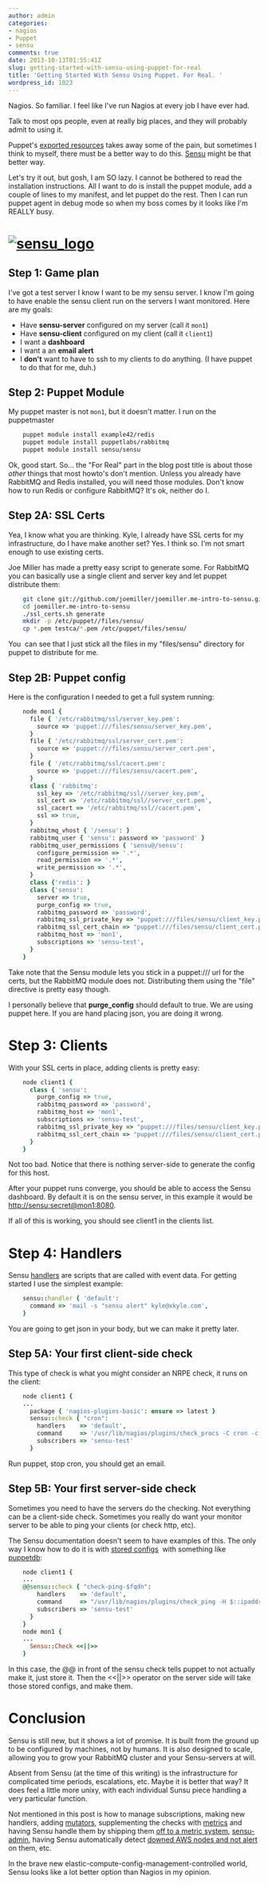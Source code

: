 ```yaml
---
author: admin
categories:
- nagios
- Puppet
- sensu
comments: true
date: 2013-10-13T01:55:41Z
slug: getting-started-with-sensu-using-puppet-for-real
title: 'Getting Started With Sensu Using Puppet. For Real. '
wordpress_id: 1023
---
```


Nagios. So familiar. I feel like I've run Nagios at every job I have ever had.

Talk to most ops people, even at really big places, and they will probably admit
 to using it.

Puppet's [exported resources](http://docs.puppetlabs.com/guides/exported_resources.html) 
takes away some of the pain, but sometimes I think to myself, there must be a
 better way to do this. [Sensu](http://sensuapp.org/) might be that better way.

Let's try it out, but gosh, I am SO lazy. I cannot be bothered to read the 
installation instructions. All I want to do is install the puppet module,
 add a couple of lines to my manifest, and let puppet do the rest. Then I 
can run puppet agent in debug mode so when my boss comes by it looks like 
I'm REALLY busy.

# [![sensu\_logo](/uploads/sensu_logo_large-300x260.png)](/uploads/sensu\_logo\_large.png)

## Step 1: Game plan

I've got a test server I know I want to be my sensu server. I know I'm going to
 have enable the sensu client run on the servers I want monitored. Here are my
 goals:
	
  * Have **sensu-server** configured on my server (call it `mon1`)
  * Have **sensu-client** configured on my client (call it `client1`)
  * I want a **dashboard**
  * I want a an **email alert**
  * I **don't** want to have to ssh to my clients to do anything. (I have puppet to do that for me, duh.)

## Step 2: Puppet Module

My puppet master is not `mon1`, but it doesn't matter. I run on the puppetmaster
    
```bash
    puppet module install example42/redis
    puppet module install puppetlabs/rabbitmq
    puppet module install sensu/sensu
```

Ok, good start. So...  the "For Real" part in the blog post title is about those
 *other* things that most howto's don't mention. Unless you already have 
RabbitMQ and Redis installed, you will need those modules. Don't know how to 
run Redis or configure RabbitMQ? It's ok, neither do I.

## Step 2A: SSL Certs

Yea, I know what you are thinking. Kyle, I already have SSL certs for my 
infrastructure, do I have make another set? Yes. I think so. I'm not smart 
enough to use existing certs.

Joe Miller has made a pretty easy script to generate some. For RabbitMQ 
you can basically use a single client and server key and let puppet distribute them:

```bash
    git clone git://github.com/joemiller/joemiller.me-intro-to-sensu.git
    cd joemiller.me-intro-to-sensu
    ./ssl_certs.sh generate
    mkdir -p /etc/puppet//files/sensu/
    cp *.pem testca/*.pem /etc/puppet/files/sensu/
```

You  can see that I just stick all the files in my "files/sensu" directory 
for puppet to distribute for me.

## Step 2B: Puppet config

Here is the configuration I needed to get a full system running:
    
```ruby
    node mon1 {
      file { '/etc/rabbitmq/ssl/server_key.pem':
        source => 'puppet:///files/sensu/server_key.pem',
      }
      file { '/etc/rabbitmq/ssl/server_cert.pem':
        source => 'puppet:///files/sensu/server_cert.pem',
      }
      file { '/etc/rabbitmq/ssl/cacert.pem':
        source => 'puppet:///files/sensu/cacert.pem',
      }
      class { 'rabbitmq':
        ssl_key => '/etc/rabbitmq/ssl//server_key.pem',
        ssl_cert => '/etc/rabbitmq/ssl//server_cert.pem',
        ssl_cacert => '/etc/rabbitmq/ssl//cacert.pem',
        ssl => true,
      }
      rabbitmq_vhost { '/sensu': }
      rabbitmq_user { 'sensu': password => 'password' }
      rabbitmq_user_permissions { 'sensu@/sensu':
        configure_permission => '.*',
        read_permission => '.*',
        write_permission => '.*',
      }
      class {'redis': }
      class {'sensu':
        server => true,
        purge_config => true,
        rabbitmq_password => 'password',
        rabbitmq_ssl_private_key => "puppet:///files/sensu/client_key.pem",
        rabbitmq_ssl_cert_chain => "puppet:///files/sensu/client_cert.pem",
        rabbitmq_host => 'mon1',
        subscriptions => 'sensu-test',
      }
    }
```

Take note that the Sensu module lets you stick in a puppet:/// url for the 
certs, but the RabbitMQ module does not. Distributing them using the "file"
 directive is pretty easy though.

I personally believe that **purge_config** should default to true. We are using
 puppet here. If you are hand placing json, you are doing it wrong.

# Step 3: Clients

With your SSL certs in place, adding clients is pretty easy:
  
```ruby  
    node client1 {
      class { 'sensu':
        purge_config => true,
        rabbitmq_password => 'password', 
        rabbitmq_host => 'mon1',
        subscriptions => 'sensu-test',
        rabbitmq_ssl_private_key => "puppet:///files/sensu/client_key.pem",
        rabbitmq_ssl_cert_chain => "puppet:///files/sensu/client_cert.pem", 
      }
    }
```

Not too bad. Notice that there is nothing server-side to generate the config
 for this host.

After your puppet runs converge, you should be able to access the Sensu 
dashboard. By default it is on the sensu server, in this example it would be
[http://sensu:secret@mon1:8080](http://sensu:secret@mon1:8080).

If all of this is working, you should see client1 in the clients list.

# Step 4: Handlers

Sensu [handlers](http://docs.sensuapp.org/0.11/handlers.html) are scripts 
that are called with event data. For getting started I use the simplest example:

```ruby
    sensu::handler { 'default':
      command => 'mail -s "sensu alert" kyle@xkyle.com',
    }
```

You are going to get json in your body, but we can make it pretty later.

## Step 5A: Your first client-side check

This type of check is what you might consider an NRPE check, it runs on the client:
    
```ruby
    node client1 {
    ...
      package { 'nagios-plugins-basic': ensure => latest } 
      sensu::check { "cron":
        handlers    => 'default',
        command     => '/usr/lib/nagios/plugins/check_procs -C cron -c 1:10',
        subscribers => 'sensu-test'
      }
```

Run puppet, stop cron, you should get an email.

## Step 5B: Your first server-side check

Sometimes you need to have the servers do the checking. Not everything can be
 a client-side check. Sometimes you really do want your monitor server to be
 able to ping your clients (or check http, etc).

The Sensu documentation doesn't seem to have examples of this. The only way
 I know how to do it is with [stored configs](http://docs.puppetlabs.com/guides/exported_resources.html)
 with something like 
[puppetdb](http://docs.puppetlabs.com/guides/exported_resources.html):

```ruby
    node client1 {
    ...
    @@sensu::check { "check-ping-$fqdn":
        handlers    => 'default',
        command     => "/usr/lib/nagios/plugins/check_ping -H $::ipaddress -w 100.0,60% -c 200.0,90% ",
        subscribers => 'sensu-test'
      }
    }
    node mon1 {
    ...
      Sensu::Check <<||>>
    }
```

In this case, the @@ in front of the sensu check tells puppet to not actually
 make it, just store it. Then the <<||>> operator on the server side will take
 those stored configs, and make them.

# Conclusion

Sensu is still new, but it shows a lot of promise. It is built from the ground 
up to be configured by machines, not by humans. It is also designed to scale, 
allowing you to grow your RabbitMQ cluster and your Sensu-servers at will.

Absent from Sensu (at the time of this writing) is the infrastructure for 
complicated time periods, escalations, etc. Maybe it is better that way? It 
does feel a little more unixy, with each individual Sunsu piece handling a 
very particular function.

Not mentioned in this post is how to manage subscriptions, making new handlers,
adding [mutators](http://docs.sensuapp.org/0.11/mutators.html), supplementing 
the checks with [metrics](http://docs.sensuapp.org/0.11/adding_a_metric.html) 
and having Sensu handle them by shipping them 
[off to a metric system](http://docs.sensuapp.org/0.11/adding_a_metric.html),
 [sensu-admin](https://github.com/sensu/sensu-admin), having Sensu automatically
 detect [downed AWS nodes and not alert](https://github.com/agent462/sensu-handler-awsdecomm)
 on them, etc.

In the brave new elastic-compute-config-management-controlled world, Sensu
 looks like a lot better option than Nagios in my opinion.

